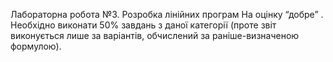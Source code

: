 Лабораторна робота №3. Розробка лінійних програм
На оцінку “добре” . Необхідно виконати 50% завдань з даної категорії
(проте звіт виконується лише за варіантів, обчислений за раніше-визначеною
формулою).

 
